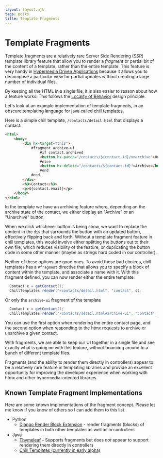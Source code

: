 ```yaml
---
layout: layout.njk
tags: posts
title: Template Fragments
---
```


# Template Fragments

Template fragments are a relatively rare Server Side Rendering (SSR) template library feature that allow you to render a
_fragment_ or partial bit of the content of a template, rather than the entire template.  This feature is very handy in 
[Hypermedia Driven Applications](/essays/hypermedia-driven-applications) because it allows you to decompose a particular
view for partial updates without creating a large number of individual files.  

By keeping all the HTML in a single file, it is also easier to reason about how a feature works.  This follows the
[Locality of Behavior](/essays/locality-of-behaviour/) design principle.

Let's look at an example implementation of template fragments, in an obscure templating language for java called
[chill templates](https://github.com/bigskysoftware/chill/tree/master/chill-script).

Here is a simple chill template, `/contacts/detail.html` that displays a contact:

```html
<html>
    <body>
        <div hx-target="this">
            #fragment archive-ui
                #if contact.archived
                <button hx-patch="/contacts/${contact.id}/unarchive">Unarchive</button>
                #else
                <button hx-delete="/contacts/${contact.id}">Archive</button>
                #end
            #end
        </div>
        <h3>Contact</h3>
        <p>${contact.email}</p>
    </body>
</html>
```

In the template we have an archiving feature where, depending on the archive state of the contact, we either display an "Archive"
or an "Unarchive" button.

When we click whichever button is being show, we want to replace the content in the `div` that surrounds the button
with an updated button, effectively flipping back and forth.  Without a template fragment feature in chill templates,
this would involve either splitting the buttons out to their own file, which reduces visibility of the feature, or
duplicating the button code in some other manner (maybe as strings hard coded in our controller).

Neither of these options are good ones.  To avoid these bad choices, chill templates has a `#fragment` directive that
allows you to specify a block of content within the template, and associate a name with it.  With this fragment defined,
you can now render either the entire template:

```java
  Contact c = getContact();
  ChillTemplates.render("/contacts/detail.html", "contact", c);
```

Or only the `archive-ui` fragment of the template

```java
  Contact c = getContact();
  ChillTemplates.render("/contacts/detail.html#archive-ui", "contact", c);
```

You can use the first option when rendering the entire contact page, and the second option when responding to the 
htmx requests to archive or unarchive a given contact.

With fragments, we are able to keep our UI together in a single file and see exactly what is going on with this feature,
without bouncing around to a bunch of different template files.

Fragments (and the ability to render them directly in controllers) appear to be a relatively rare feature in templating 
libraries and provide an excellent opportunity for improving the developer experience when working with htmx and other
hypermedia-oriented libraries. 

## Known Template Fragment Implementations

Here are some known implementations of the fragment concept.  Please let me know if you know of others so I can add
them to this list.

* Python
  * [Django Render Block Extension](https://pypi.org/project/django-render-block/) - render fragments (blocks) of templates in both
    other templates as well as in controllers
* Java
  * [Thymeleaf](https://www.thymeleaf.org/doc/tutorials/3.0/usingthymeleaf.html#fragment-specification-syntax) - 
    Supports fragments but does _not_ appear to support rendering them directly in controllers
  * [Chill Templates (currently in early alpha)](https://github.com/bigskysoftware/chill/tree/master/chill-script)